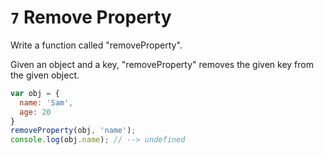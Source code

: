 # `7` Remove Property

Write a function called "removeProperty".

Given an object and a key, "removeProperty" removes the given key from the given object.



```js
var obj = {
  name: 'Sam',
  age: 20
}
removeProperty(obj, 'name');
console.log(obj.name); // --> undefined
```
